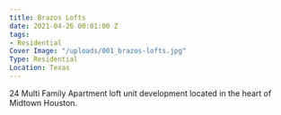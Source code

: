 ```yaml
---
title: Brazos Lofts
date: 2021-04-26 00:01:00 Z
tags:
- Residential
Cover Image: "/uploads/001_brazos-lofts.jpg"
Type: Residential
Location: Texas
---
```


24 Multi Family Apartment loft unit development located in the heart of Midtown Houston.
